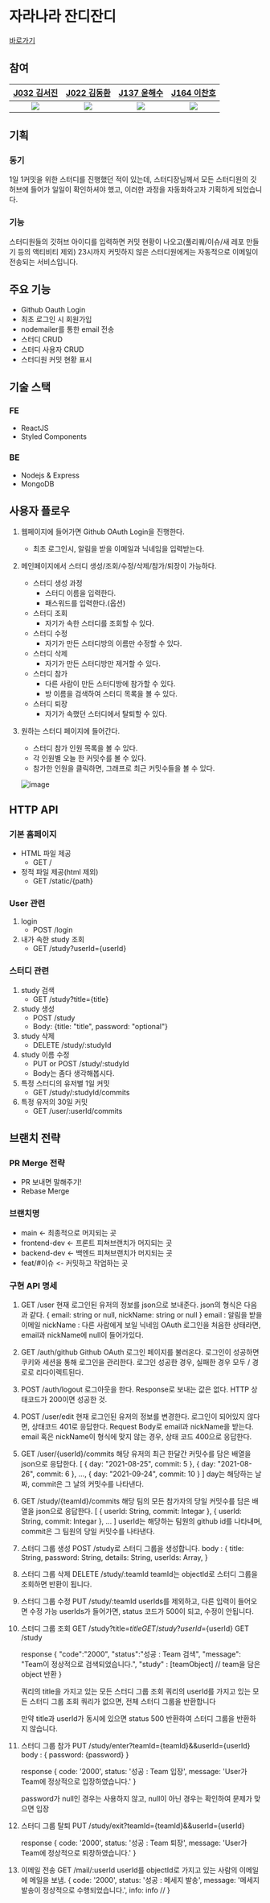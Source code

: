 # 자라나라 잔디잔디
[바로가기](http://49.50.173.134/)

## 참여

[J032 김서진](https://github.com/SeojinSeojin)|[J022 김동환](https://github.com/gidskql6671)|[J137 윤해수](https://github.com/haesoo9410)|[J164 이찬호](https://github.com/ChanHoLee275)
|:---:|:---:|:---:|:---:|
<img src="https://github.com/SeojinSeojin.png">|<img src="https://github.com/gidskql6671.png">|<img src="https://github.com/haesoo9410.png">|<img src="https://github.com/ChanHoLee275.png">

## 기획

### 동기
1일 1커밋을 위한 스터디를 진행했던 적이 있는데, 스터디장님께서 모든 스터디원의 깃허브에 들어가 일일이 확인하셔야 했고, 이러한 과정을 자동화하고자 기획하게 되었습니다.

### 기능
스터디원들의 깃허브 아이디를 입력하면 커밋 현황이 나오고(풀리퀘/이슈/새 레포 만들기 등의 액티비티 제외)
23시까지 커밋하지 않은 스터디원에게는 자동적으로 이메일이 전송되는 서비스입니다.

## 주요 기능
- Github Oauth Login
- 최초 로그인 시 회원가입
- nodemailer를 통한 email 전송
- 스터디 CRUD
- 스터디 사용자 CRUD
- 스터디원 커밋 현황 표시

## 기술 스택

### FE
- ReactJS
- Styled Components

### BE
- Nodejs & Express
- MongoDB


## 사용자 플로우
1. 웹페이지에 들어가면 Github OAuth Login을 진행한다.
    - 최초 로그인시, 알림을 받을 이메일과 닉네임을 입력받는다.
2. 메인페이지에서 스터디 생성/조회/수정/삭제/참가/퇴장이 가능하다.
    - 스터디 생성 과정
        - 스터디 이름을 입력한다.
        - 패스워드를 입력한다.(옵션)
    - 스터디 조회
        - 자기가 속한 스터디를 조회할 수 있다.
    - 스터디 수정
        - 자기가 만든 스터디방의 이름만 수정할 수 있다.
    - 스터디 삭제
        - 자기가 만든 스터디방만 제거할 수 있다.
    - 스터디 참가
        - 다른 사람이 만든 스터디방에 참가할 수 있다.
        - 방 이름을 검색하여 스터디 목록을 볼 수 있다.
    - 스터디 퇴장
        - 자기가 속했던 스터디에서 탈퇴할 수 있다.
3. 원하는 스터디 페이지에 들어간다.
    - 스터디 참가 인원 목록을 볼 수 있다.
    - 각 인원별 오늘 한 커밋수를 볼 수 있다.
    - 참가한 인원을 클릭하면, 그래프로 최근 커밋수들을 볼 수 있다.
    
    ![image](https://user-images.githubusercontent.com/48249505/134449653-473fb71e-dba7-4056-a5fa-8d4d5b23846a.png)

## HTTP API
### 기본 홈페이지
- HTML 파일 제공
    - GET /
- 정적 파일 제공(html 제외)
    - GET /static/{path}

### User 관련
1. login
    - POST /login
2. 내가 속한 study 조회
    - GET /study?userId={userId}
### 스터디 관련
1. study 검색
    - GET /study?title={title}
2. study 생성
    - POST /study
    - Body: {title: "title", password: "optional"}
3. study 삭제
    - DELETE /study/:studyId
4. study 이름 수정
    - PUT or POST /study/:studyId
    - Body는 좀다 생각해봅시다.
5. 특정 스터디의 유저별 1일 커밋
    - GET /study/:studyId/commits
6. 특정 유저의 30일 커밋
    - GET /user/:userId/commits

## 브랜치 전략

### PR Merge 전략
* PR 보내면 말해주기!
* Rebase Merge

### 브랜치명
* main <- 최종적으로 머지되는 곳
* frontend-dev <- 프론트 피쳐브랜치가 머지되는 곳
* backend-dev <- 백엔드 피쳐브랜치가 머지되는 곳
* feat/#이슈 <- 커밋하고 작업하는 곳


### 구현 API 명세

1. GET /user
    현재 로그인된 유저의 정보를 json으로 보내준다.
    json의 형식은 다음과 같다.
    { email: string or null, nickName: string or null }
    email : 알림을 받을 이메일
    nickName : 다른 사람에게 보일 닉네임
    OAuth 로그인을 처음한 상태라면, email과 nickName에 null이 들어가있다.
2. GET /auth/github
    Github OAuth 로그인 페이지를 불러온다.
    로그인이 성공하면 쿠키와 세션을 통해 로그인을 관리한다.
    로그인 성공한 경우, 실패한 경우 모두 / 경로로 리다이렉트된다.
3. POST /auth/logout
    로그아웃을 한다.
    Response로 보내는 값은 없다. HTTP 상태코드가 200이면 성공한 것.
4. POST /user/edit
    현재 로그인된 유저의 정보를 변경한다.
    로그인이 되어있지 않다면, 상태코드 401로 응답한다.
    Request Body로 email과 nickName을 받는다.
    email 혹은 nickName이 형식에 맞지 않는 경우, 상태 코드 400으로 응답한다.

5. GET /user/{userId}/commits
	해당 유저의 최근 한달간 커밋수를 담은 배열을 json으로 응답한다.
	[ { day: "2021-08-25", commit: 5 }, { day: "2021-08-26", commit: 6 }, ..., { day: "2021-09-24", commit: 10 } ]
	day는 해당하는 날짜, commit은 그 날의 커밋수를 나타낸다.
6. GET /study/{teamId}/commits
	해당 팀의 모든 참가자의 당일 커밋수를 담은 배열을 json으로 응답한다.
	[ { userId: String, commit: Integar }, { userId: String, commit: Integar }, ... ]
	userId는 해당하는 팀원의 github id를 나타내며, commit은 그 팀원의 당일 커밋수를 나타낸다.
7. 스터디 그룹 생성
	POST /study로 스터디 그룹을 생성합니다.
	body : {
	title: String,
	password: String,
	details: String,
	userIds: Array,
	}
    
8. 스터디 그룹 삭제
	DELETE /study/:teamId
	teamId는 objectId로 스터디 그룹을 조회하면 반환이 됩니다.
	
9. 스터디 그룹 수정
    PUT /study/:teamId
	userIds를 제외하고, 다른 입력이 들어오면 수정 가능
	userIds가 들어가면, status 코드가 500이 되고, 수정이 안됩니다.
    
10. 스터디 그룹 조회
	GET /study?title=${title}
	GET /study?userId=${userId}
	GET /study
    
    response
    {
        "code":"2000",
        "status":"성공 : Team 검색",
        "message": "Team이 정상적으로 검색되었습니다.",
        "study" : [teamObject] // team을 담은 object 반환
    }
		
	쿼리의 title을 가지고 있는 모든 스터디 그룹 조회
	쿼리의 userId를 가지고 있는 모든 스터디 그룹 조회
	쿼리가 없으면, 전체 스터디 그룹을 반환합니다
	
	만약 title과 userId가 동시에 있으면 status 500 반환하여 스터디 그룹을 반환하지 않습니다.
11. 스터디 그룹 참가
    PUT /study/enter?teamId={teamId}&&userId={userId}
    body : {
        password: {password}
    }
    
    response
    {
            code: '2000',
            status: '성공 : Team 입장',
            message: 'User가 Team에 정상적으로 입장하였습니다.'
    }
    
    password가 null인 경우는 사용하지 않고, null이 아닌 경우는 확인하여 문제가 맞으면 입장
    
13. 스터디 그룹 탈퇴
    PUT /study/exit?teamId={teamId}&&userId={userId}
    
    response
    {
            code: '2000',
            status: '성공 : Team 퇴장',
            message: 'User가 Team에 정상적으로 퇴장하였습니다.'
    }
    
15. 이메일 전송
    GET /mail/:userId
    userId를 objectId로 가지고 있는 사람의 이메일에 메일을 보냄.
    {
        code: '2000',
        status: '성공 : 메세지 발송',
        message: '메세지 발송이 정상적으로 수행되었습니다.',
        info: info // 
    }

